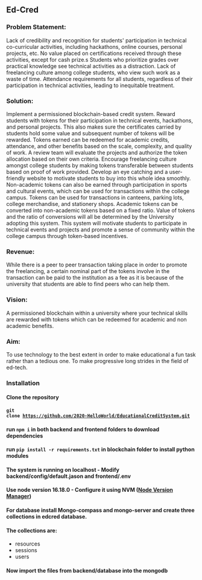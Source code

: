 ## Ed-Cred
### Problem Statement:
Lack of credibility and recognition for students' participation in technical co-curricular activities, including hackathons, online courses, personal projects, etc.
No value placed on certifications received through these activities, except for cash prize.s
Students who prioritize grades over practical knowledge see technical activities as a distraction.
Lack of freelancing culture among college students, who view such work as a waste of time.
Attendance requirements for all students, regardless of their participation in technical activities, leading to inequitable treatment.

### Solution:

Implement a permissioned blockchain-based credit system.
Reward students with tokens for their participation in technical events, hackathons, and personal projects.
This also makes sure the certificates carried by students hold some value and subsequent number of tokens will be rewarded.
Tokens earned can be redeemed for academic credits, attendance, and other benefits based on the scale, complexity, and quality of work.
A review team will evaluate the projects and authorize the token allocation based on their own criteria.
Encourage freelancing culture amongst college students by making tokens transferable between students based on proof of work provided.
Develop an eye catching and a user-friendly website to motivate students to buy into this whole idea smoothly. 
Non-academic tokens can also be earned through participation in sports and cultural events, which can be used for transactions within the college campus.
Tokens can be used for transactions in canteens, parking lots, college merchandise, and stationery shops.
Academic tokens can be converted into non-academic tokens based on a fixed ratio.
Value of tokens and the ratio of conversions will all be determined by the University adopting this system. 
This system will motivate students to participate in technical events and projects and promote a sense of community within the college campus through token-based incentives.




### Revenue:
While there is  a peer to peer transaction taking place in order to promote the freelancing, a certain nominal part of the tokens involve in the transaction can be paid to the institution as a fee as it is because of the university that students are able to find peers who can help them.


### Vision:
A permissioned blockchain within a university where your technical skills are rewarded with tokens which can be redeemed for academic and non academic benefits.

### Aim:
To use technology to the best extent in order to make educational a fun task rather than a tedious one. To make progressive long strides in the field of ed-tech.



### Installation
#### Clone the repository
#### <code>git clone https://github.com/2020-HelloWorld/EducationalCreditSystem.git</code>

#### run <code>npm i</code> in both backend and frontend folders to download dependencies

#### run <code>pip install -r requirements.txt</code> in blockchain folder to install python modules

#### The system is running on localhost - Modify backend/config/default.jason and frontend/.env

#### Use node version 16.18.0 - Configure it using NVM ([Node Version Manager](https://github.com/coreybutler/nvm-windows))

#### For database install Mongo-compass and mongo-server and create three collections in **edcred** database.
#### The collections are:
- resources
- sessions
- users
#### Now import the files from backend/database into the mongodb

